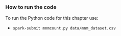 ### How to run the code
To run the Python code for this chapter use:

 * `spark-submit mnmcount.py data/mnm_dataset.csv`
